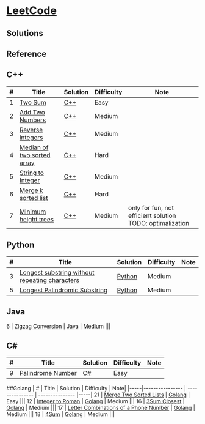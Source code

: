 # [LeetCode](https://leetcode.com/problemset/all/)



## Solutions


## Reference


## C++
|  #  | Title           |  Solution           |  Difficulty    | Note| 
|-----|---------------- | --------------- | --------------- |-----|
1 | [Two Sum](https://leetcode.com/problems/two-sum/description/) | [C++](./C++/two-sum.cpp) | Easy         |||
2 | [Add Two Numbers](https://leetcode.com/problems/add-two-numbers/) | [C++](./C++/add-two-numbers.cc) | Medium         |||
3 | [Reverse integers](https://leetcode.com/problems/reverse-integer/) | [C++](./C++/reverse-integers.cc) | Medium         |||
4 | [Median of two sorted array](https://leetcode.com/problems/median-of-two-sorted-arrays/) | [C++](./C++/medianOfTwoSortedArray.cc) | Hard         |||
5 | [String to Integer](https://leetcode.com/problems/string-to-integer-atoi/) | [C++](./C++/stringToInt.cc) | Medium         |||
6 | [Merge k sorted list](https://leetcode.com/problems/merge-k-sorted-lists/description/) | [C++](./C++/mergeKSortedList.cc) | Hard         |||
7 | [Minimum height trees](https://leetcode.com/problems/minimum-height-trees/description/) | [C++](./C++/min_height_tree.cc) | Medium | only for fun, not efficient solution TODO: optimalization |||

## Python
|  #  | Title           |  Solution           |  Difficulty    | Note| 
|-----|---------------- | --------------- | --------------- |-----|
3 | [Longest substring without repeating characters](https://leetcode.com/problems/longest-substring-without-repeating-characters/description/) | [Python](./Python/long_substring_without_rep_char.py) | Medium         |||
5 | [Longest Palindromic Substring](https://leetcode.com/problems/longest-palindromic-substring/description/) | [Python](./Python/longest_palindrome_substring.py) | Medium         |||


## Java
6 | [Zigzag Conversion](https://leetcode.com/problems/zigzag-conversion/description/) | [Java](Java/ZigZagConv.java) | Medium         |||

## C#
|  #  | Title           |  Solution           |  Difficulty    | Note| 
|-----|---------------- | --------------- | --------------- |-----|
9 | [Palindrome Number](https://leetcode.com/problems/palindrome-number/) | [C#](./CSharp/PalindromeNumber.cs) | Easy

##Golang
|  #  | Title           |  Solution           |  Difficulty    | Note| 
|-----|---------------- | --------------- | --------------- |-----|
21 | [Merge Two Sorted Lists](https://leetcode.com/problems/merge-two-sorted-lists/description/) | [Golang](./Golang/mergeSortedlists.go) | Easy         |||
12 | [Integer to Roman](https://leetcode.com/problems/integer-to-roman/description/) | [Golang](./Golang/IntegerToRoman.go) | Medium         |||
16 | [3Sum Closest](https://leetcode.com/problems/3sum-closest/description/) | [Golang](./Golang/Sum3Closest.go) | Medium         |||
17 | [Letter Combinations of a Phone Number](https://leetcode.com/problems/letter-combinations-of-a-phone-number/description/) | [Golang](./Golang/combOfPhoneNumbers.go) | Medium         |||
18 | [4Sum](https://leetcode.com/problems/4sum/description/) | [Golang](./Golang/sum4.go) | Medium         |||